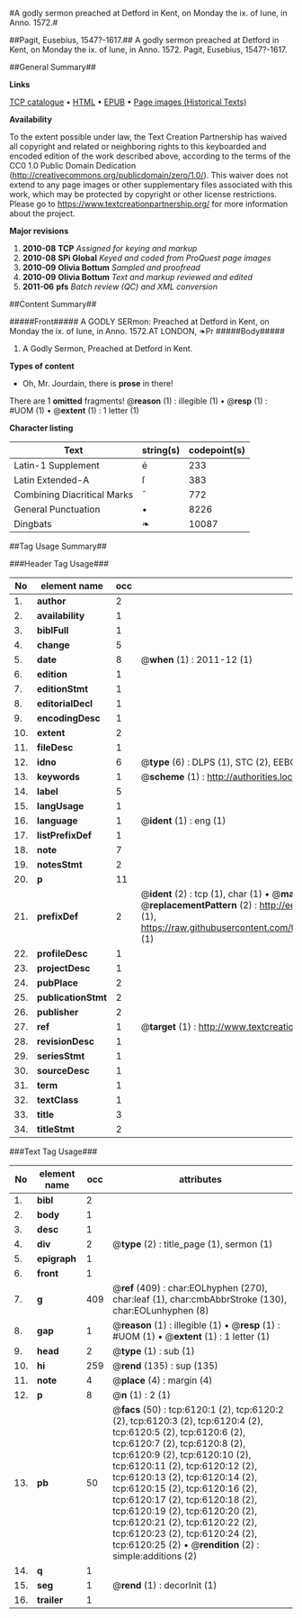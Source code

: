#A godly sermon preached at Detford in Kent, on Monday the ix. of Iune, in Anno. 1572.#

##Pagit, Eusebius, 1547?-1617.##
A godly sermon preached at Detford in Kent, on Monday the ix. of Iune, in Anno. 1572.
Pagit, Eusebius, 1547?-1617.

##General Summary##

**Links**

[TCP catalogue](http://www.ota.ox.ac.uk/tcp/)  • 
[HTML](http://tei.it.ox.ac.uk/tcp/Texts-HTML/free/A08/A08819.html)  • 
[EPUB](http://tei.it.ox.ac.uk/tcp/Texts-EPUB/free/A08/A08819.epub) • 
[Page images (Historical Texts)](https://historicaltexts.jisc.ac.uk/eebo-99841531e)

**Availability**

To the extent possible under law, the Text Creation Partnership has waived all copyright and related or neighboring rights to this keyboarded and encoded edition of the work described above, according to the terms of the CC0 1.0 Public Domain Dedication (http://creativecommons.org/publicdomain/zero/1.0/). This waiver does not extend to any page images or other supplementary files associated with this work, which may be protected by copyright or other license restrictions. Please go to https://www.textcreationpartnership.org/ for more information about the project.

**Major revisions**

1. __2010-08__ __TCP__ *Assigned for keying and markup*
1. __2010-08__ __SPi Global__ *Keyed and coded from ProQuest page images*
1. __2010-09__ __Olivia Bottum__ *Sampled and proofread*
1. __2010-09__ __Olivia Bottum__ *Text and markup reviewed and edited*
1. __2011-06__ __pfs__ *Batch review (QC) and XML conversion*

##Content Summary##

#####Front#####
A GODLY SERmon: Preached at Detford in Kent, on Monday the ix. of Iune, in Anno. 1572.AT LONDON, ❧Pr
#####Body#####

1. A Godly Sermon, Preached at Detford in Kent.

**Types of content**

  * Oh, Mr. Jourdain, there is **prose** in there!

There are 1 **omitted** fragments! 
 @__reason__ (1) : illegible (1)  •  @__resp__ (1) : #UOM (1)  •  @__extent__ (1) : 1 letter (1)

**Character listing**


|Text|string(s)|codepoint(s)|
|---|---|---|
|Latin-1 Supplement|é|233|
|Latin Extended-A|ſ|383|
|Combining             Diacritical Marks|̄|772|
|General Punctuation|•|8226|
|Dingbats|❧|10087|

##Tag Usage Summary##

###Header Tag Usage###

|No|element name|occ|attributes|
|---|---|---|---|
|1.|__author__|2||
|2.|__availability__|1||
|3.|__biblFull__|1||
|4.|__change__|5||
|5.|__date__|8| @__when__ (1) : 2011-12 (1)|
|6.|__edition__|1||
|7.|__editionStmt__|1||
|8.|__editorialDecl__|1||
|9.|__encodingDesc__|1||
|10.|__extent__|2||
|11.|__fileDesc__|1||
|12.|__idno__|6| @__type__ (6) : DLPS (1), STC (2), EEBO-CITATION (1), PROQUEST (1), VID (1)|
|13.|__keywords__|1| @__scheme__ (1) : http://authorities.loc.gov/ (1)|
|14.|__label__|5||
|15.|__langUsage__|1||
|16.|__language__|1| @__ident__ (1) : eng (1)|
|17.|__listPrefixDef__|1||
|18.|__note__|7||
|19.|__notesStmt__|2||
|20.|__p__|11||
|21.|__prefixDef__|2| @__ident__ (2) : tcp (1), char (1)  •  @__matchPattern__ (2) : ([0-9\-]+):([0-9IVX]+) (1), (.+) (1)  •  @__replacementPattern__ (2) : http://eebo.chadwyck.com/downloadtiff?vid=$1&page=$2 (1), https://raw.githubusercontent.com/textcreationpartnership/Texts/master/tcpchars.xml#$1 (1)|
|22.|__profileDesc__|1||
|23.|__projectDesc__|1||
|24.|__pubPlace__|2||
|25.|__publicationStmt__|2||
|26.|__publisher__|2||
|27.|__ref__|1| @__target__ (1) : http://www.textcreationpartnership.org/docs/. (1)|
|28.|__revisionDesc__|1||
|29.|__seriesStmt__|1||
|30.|__sourceDesc__|1||
|31.|__term__|1||
|32.|__textClass__|1||
|33.|__title__|3||
|34.|__titleStmt__|2||


###Text Tag Usage###

|No|element name|occ|attributes|
|---|---|---|---|
|1.|__bibl__|2||
|2.|__body__|1||
|3.|__desc__|1||
|4.|__div__|2| @__type__ (2) : title_page (1), sermon (1)|
|5.|__epigraph__|1||
|6.|__front__|1||
|7.|__g__|409| @__ref__ (409) : char:EOLhyphen (270), char:leaf (1), char:cmbAbbrStroke (130), char:EOLunhyphen (8)|
|8.|__gap__|1| @__reason__ (1) : illegible (1)  •  @__resp__ (1) : #UOM (1)  •  @__extent__ (1) : 1 letter (1)|
|9.|__head__|2| @__type__ (1) : sub (1)|
|10.|__hi__|259| @__rend__ (135) : sup (135)|
|11.|__note__|4| @__place__ (4) : margin (4)|
|12.|__p__|8| @__n__ (1) : 2 (1)|
|13.|__pb__|50| @__facs__ (50) : tcp:6120:1 (2), tcp:6120:2 (2), tcp:6120:3 (2), tcp:6120:4 (2), tcp:6120:5 (2), tcp:6120:6 (2), tcp:6120:7 (2), tcp:6120:8 (2), tcp:6120:9 (2), tcp:6120:10 (2), tcp:6120:11 (2), tcp:6120:12 (2), tcp:6120:13 (2), tcp:6120:14 (2), tcp:6120:15 (2), tcp:6120:16 (2), tcp:6120:17 (2), tcp:6120:18 (2), tcp:6120:19 (2), tcp:6120:20 (2), tcp:6120:21 (2), tcp:6120:22 (2), tcp:6120:23 (2), tcp:6120:24 (2), tcp:6120:25 (2)  •  @__rendition__ (2) : simple:additions (2)|
|14.|__q__|1||
|15.|__seg__|1| @__rend__ (1) : decorInit (1)|
|16.|__trailer__|1||
